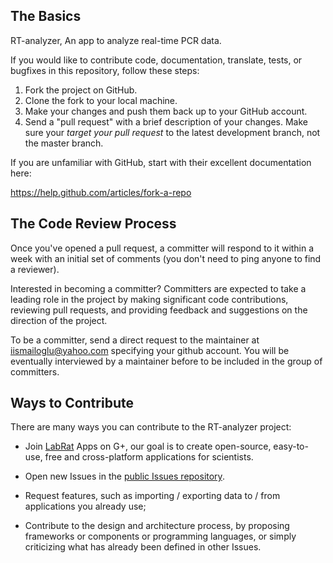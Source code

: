 ## The Basics

RT-analyzer, An app to analyze real-time PCR data.

If you would like to contribute code, documentation, translate, tests, or bugfixes in this repository, follow these steps:

1. Fork the project on GitHub.
2. Clone the fork to your local machine.
3. Make your changes and push them back up to your GitHub account.
4. Send a "pull request" with a brief description of your changes. Make sure your *target your pull request* to the latest development branch, not the master branch.

If you are unfamiliar with GitHub, start with their excellent documentation here:

  https://help.github.com/articles/fork-a-repo

## The Code Review Process
Once you've opened a pull request, a committer will respond to it within a week with an initial set of comments (you don't need to ping anyone to find a reviewer).

Interested in becoming a committer? Committers are expected to take a leading role in the project by making significant code contributions, reviewing pull requests, and providing feedback and suggestions on the direction of the project.

To be a committer, send a direct request to the maintainer at iismailoglu@yahoo.com specifying your github account. You will be eventually interviewed by a maintainer before to be included in the group of committers.

## Ways to Contribute

There are many ways you can contribute to the RT-analyzer project:

* Join [LabRat](https://plus.google.com/communities/105690150449138226511) Apps on G+, our goal is to create open-source, easy-to-use, free and cross-platform applications for scientists.

* Open new Issues in the [public Issues repository](https://github.com/ismailoglu/RT-analyzer/issues).

 * Request features, such as importing / exporting data to / from applications you already use;

 * Contribute to the design and architecture process, by proposing frameworks or components or programming languages, or simply criticizing what has already been defined in other Issues.